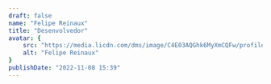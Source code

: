 ```yaml
---
draft: false
name: "Felipe Reinaux"
title: "Desenvolvedor"
avatar: {
    src: "https://media.licdn.com/dms/image/C4E03AQGhk6MyXmCQFw/profile-displayphoto-shrink_800_800/0/1642703475885?e=1709164800&v=beta&t=5NmBtJs7JSzSg5t_dgyUuK-rMiKwKUtxnyztQ6gzYkc",
    alt: "Felipe Reinaux"
}
publishDate: "2022-11-08 15:39"
---
```

